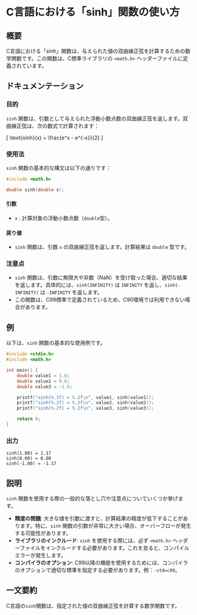 <!--
Meta Description: # C言語における「sinh」関数の使い方 ## 概要 C言語における「sinh」関数は、与えられた値の双曲線正弦を計算するための数学関数です。この関数は、C標準ライブラリの `<math.h>` ヘッダーファイルに定義されています。 ## ドキュメンテーション ### 目的 `sinh` 関数は、...
Meta Keywords: sinh, double, 関数は, math, infinity
-->

# C言語における「sinh」関数の使い方

## 概要
C言語における「sinh」関数は、与えられた値の双曲線正弦を計算するための数学関数です。この関数は、C標準ライブラリの `<math.h>` ヘッダーファイルに定義されています。

## ドキュメンテーション
### 目的
`sinh` 関数は、引数として与えられた浮動小数点数の双曲線正弦を返します。双曲線正弦は、次の数式で計算されます：

\[ \text{sinh}(x) = \frac{e^x - e^{-x}}{2} \]

### 使用法
`sinh` 関数の基本的な構文は以下の通りです：

```c
#include <math.h>

double sinh(double x);
```

#### 引数
- `x` : 計算対象の浮動小数点数（`double`型）。

#### 戻り値
- `sinh` 関数は、引数 `x` の双曲線正弦を返します。計算結果は `double` 型です。

### 注意点
- `sinh` 関数は、引数に無限大や非数（NaN）を受け取った場合、適切な結果を返します。具体的には、`sinh(INFINITY)` は `INFINITY` を返し、`sinh(-INFINITY)` は `-INFINITY` を返します。
- この関数は、C99標準で定義されているため、C90環境では利用できない場合があります。

## 例
以下は、`sinh` 関数の基本的な使用例です。

```c
#include <stdio.h>
#include <math.h>

int main() {
    double value1 = 1.0;
    double value2 = 0.0;
    double value3 = -1.0;

    printf("sinh(%.2f) = %.2f\n", value1, sinh(value1));
    printf("sinh(%.2f) = %.2f\n", value2, sinh(value2));
    printf("sinh(%.2f) = %.2f\n", value3, sinh(value3));

    return 0;
}
```

### 出力
```
sinh(1.00) = 1.17
sinh(0.00) = 0.00
sinh(-1.00) = -1.17
```

## 説明
`sinh` 関数を使用する際の一般的な落とし穴や注意点についていくつか挙げます。

- **精度の問題**: 大きな値を引数に渡すと、計算結果の精度が低下することがあります。特に、`sinh` 関数の引数が非常に大きい場合、オーバーフローが発生する可能性があります。
- **ライブラリのインクルード**: `sinh` を使用する際には、必ず `<math.h>` ヘッダーファイルをインクルードする必要があります。これを怠ると、コンパイルエラーが発生します。
- **コンパイラのオプション**: C99以降の機能を使用するためには、コンパイラのオプションで適切な標準を指定する必要があります。例：`-std=c99`。

## 一文要約
C言語の`sinh`関数は、指定された値の双曲線正弦を計算する数学関数です。
